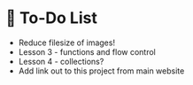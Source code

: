 # :bookmark_tabs: To-Do List

- Reduce filesize of images!
- Lesson 3 - functions and flow control
- Lesson 4 - collections?
- Add link out to this project from main website